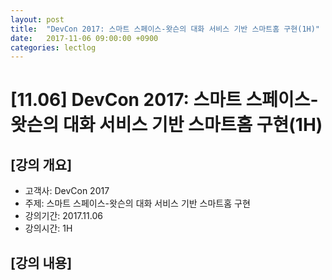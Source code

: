 ```yaml
---
layout: post
title:  "DevCon 2017: 스마트 스페이스-왓슨의 대화 서비스 기반 스마트홈 구현(1H)"
date:   2017-11-06 09:00:00 +0900
categories: lectlog
---
```


# [11.06] DevCon 2017: 스마트 스페이스-왓슨의 대화 서비스 기반 스마트홈 구현(1H)

## [강의 개요]

* 고객사: DevCon 2017
* 주제: 스마트 스페이스-왓슨의 대화 서비스 기반 스마트홈 구현
* 강의기간: 2017.11.06
* 강의시간: 1H

## [강의 내용]


